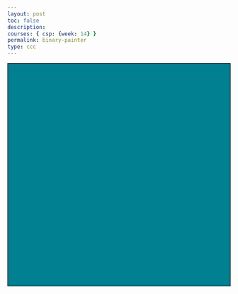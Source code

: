 ```yaml
---
layout: post
toc: false
description:
courses: { csp: {week: 14} }
permalink: binary-painter
type: ccc
---
```


<html lang="en">
<head>
  <meta charset="UTF-8">
  <meta name="viewport" content="width=device-width, initial-scale=1.0">
  <title>Painter Game</title>
  <style>
    canvas {
        border: 1px solid black;
        display: block;
        margin: auto;
        background-color: rgb(0, 128, 145); /* background color */
    }
  </style>
</head>
<body>
  <canvas id="gridCanvas" width="600" height="600"></canvas>
  <script>
    const canvas = document.getElementById('gridCanvas');
    const context = canvas.getContext('2d');

    const BLACK = 'rgb(0, 0, 0)';
    const WHITE = 'rgb(255, 255, 255)';
    const COLOR_BAR_HEIGHT = 30;
    const COLOR_BAR_COLORS = ['rgb(255, 0, 0)', 'rgb(0, 255, 0)', 'rgb(0, 0, 255)', 'rgb(255, 255, 255)', 'rgb(0, 0, 0)',];

    const GRID_WIDTH = 400;
    const GRID_HEIGHT = 400;
    const BLOCK_SIZE = 20;

    let selectedColor = WHITE;
    let grid = createGrid(GRID_WIDTH / BLOCK_SIZE, GRID_HEIGHT / BLOCK_SIZE);

    function createGrid(rows, cols) {
      return Array.from({ length: rows }, () => Array(cols).fill(0));
    }

    function drawGrid() {
      const startX = (canvas.width - GRID_WIDTH) / 2;
      const startY = (canvas.height - GRID_HEIGHT) / 2;
      

      for (let x = startX; x < startX + GRID_WIDTH; x += BLOCK_SIZE) {
        for (let y = startY; y < startY + GRID_HEIGHT; y += BLOCK_SIZE) {
          context.beginPath();
          context.rect(x, y, BLOCK_SIZE, BLOCK_SIZE);
          context.fillStyle = grid[(x - startX) / BLOCK_SIZE][(y - startY) / BLOCK_SIZE] === 0 ? BLACK : selectedColor;
          context.fill();
          context.lineWidth = 2;
          context.strokeStyle = WHITE;
          context.stroke();
        }
      }
    }

    function drawColorBar() {
      for (let i = 0; i < COLOR_BAR_COLORS.length; i++) {
        context.fillStyle = COLOR_BAR_COLORS[i];
        context.fillRect(i * (canvas.width / COLOR_BAR_COLORS.length), canvas.height - COLOR_BAR_HEIGHT, canvas.width / COLOR_BAR_COLORS.length, COLOR_BAR_HEIGHT);
      }
    }

    function getMousePos(event) {
      const rect = canvas.getBoundingClientRect();
      return {
        x: event.clientX - rect.left,
        y: event.clientY - rect.top
      };
    }

    function handleMouseDown(event) {
      const mousePos = getMousePos(event);
      if (mousePos.y >= canvas.height - COLOR_BAR_HEIGHT) {
        const colorIndex = Math.floor(mousePos.x / (canvas.width / COLOR_BAR_COLORS.length));
        selectedColor = COLOR_BAR_COLORS[colorIndex];
      } else {
        const gridX = Math.floor((mousePos.x - (canvas.width - GRID_WIDTH) / 2) / BLOCK_SIZE);
        const gridY = Math.floor((mousePos.y - (canvas.height - GRID_HEIGHT) / 2) / BLOCK_SIZE);
        grid[gridX][gridY] = selectedColor === BLACK ? 0 : selectedColor;
      }
      draw();
    }

    function draw() {
      context.clearRect(0, 0, canvas.width, canvas.height);
      drawGrid();
      drawColorBar();
    }

    canvas.addEventListener('mousedown', handleMouseDown);

    draw();
  </script>
</body>
</html>